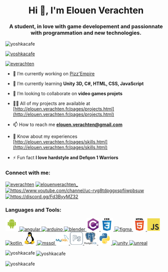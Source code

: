 <h1 align="center">Hi 👋, I'm Elouen Verachten</h1>
<h3 align="center">A student, in love with game developement and passionnate with programmation and new technologies.</h3>

<p align="left"> <img src="https://komarev.com/ghpvc/?username=yoshkacafe&label=Profile%20views&color=0e75b6&style=flat" alt="yoshkacafe" /> </p>

<p align="left"> <a href="https://github.com/ryo-ma/github-profile-trophy"><img src="https://github-profile-trophy.vercel.app/?username=yoshkacafe" alt="yoshkacafe" /></a> </p>

<p align="left"> <a href="https://twitter.com/everachten" target="blank"><img src="https://img.shields.io/twitter/follow/everachten?logo=twitter&style=for-the-badge" alt="everachten" /></a> </p>

- 🔭 I’m currently working on [Pizz'Empire](https://intertale.fr/pages/pizz.html)

- 🌱 I’m currently learning **Unity 3D, C#, HTML, CSS, JavaScript**

- 👯 I’m looking to collaborate on **video games projets**

- 👨‍💻 All of my projects are available at [http://elouen.verachten.fr/pages/projects.html](http://elouen.verachten.fr/pages/projects.html)

- 📫 How to reach me **elouen.verachten@gmail.com**

- 📄 Know about my experiences [http://elouen.verachten.fr/pages/skills.html](http://elouen.verachten.fr/pages/skills.html)

- ⚡ Fun fact **I love hardstyle and Defqon 1 Warriors**

<h3 align="left">Connect with me:</h3>
<p align="left">
<a href="https://twitter.com/everachten" target="blank"><img align="center" src="https://raw.githubusercontent.com/rahuldkjain/github-profile-readme-generator/master/src/images/icons/Social/twitter.svg" alt="everachten" height="30" width="40" /></a>
<a href="https://instagram.com/elouenverachten_" target="blank"><img align="center" src="https://raw.githubusercontent.com/rahuldkjain/github-profile-readme-generator/master/src/images/icons/Social/instagram.svg" alt="elouenverachten_" height="30" width="40" /></a>
<a href="https://www.youtube.com/c/https://www.youtube.com/channel/uc-rvg8tdpggxspfiiwpbsuw" target="blank"><img align="center" src="https://raw.githubusercontent.com/rahuldkjain/github-profile-readme-generator/master/src/images/icons/Social/youtube.svg" alt="https://www.youtube.com/channel/uc-rvg8tdpggxspfiiwpbsuw" height="30" width="40" /></a>
<a href="https://discord.gg/https://discord.gg/Fd3ByyMZ32" target="blank"><img align="center" src="https://raw.githubusercontent.com/rahuldkjain/github-profile-readme-generator/master/src/images/icons/Social/discord.svg" alt="https://discord.gg/Fd3ByyMZ32" height="30" width="40" /></a>
</p>

<h3 align="left">Languages and Tools:</h3>
<p align="left"> <a href="https://developer.android.com" target="_blank" rel="noreferrer"> <img src="https://raw.githubusercontent.com/devicons/devicon/master/icons/android/android-original-wordmark.svg" alt="android" width="40" height="40"/> </a> <a href="https://angular.io" target="_blank" rel="noreferrer"> <img src="https://angular.io/assets/images/logos/angular/angular.svg" alt="angular" width="40" height="40"/> </a> <a href="https://www.arduino.cc/" target="_blank" rel="noreferrer"> <img src="https://cdn.worldvectorlogo.com/logos/arduino-1.svg" alt="arduino" width="40" height="40"/> </a> <a href="https://www.blender.org/" target="_blank" rel="noreferrer"> <img src="https://download.blender.org/branding/community/blender_community_badge_white.svg" alt="blender" width="40" height="40"/> </a> <a href="https://www.w3schools.com/cs/" target="_blank" rel="noreferrer"> <img src="https://raw.githubusercontent.com/devicons/devicon/master/icons/csharp/csharp-original.svg" alt="csharp" width="40" height="40"/> </a> <a href="https://www.w3schools.com/css/" target="_blank" rel="noreferrer"> <img src="https://raw.githubusercontent.com/devicons/devicon/master/icons/css3/css3-original-wordmark.svg" alt="css3" width="40" height="40"/> </a> <a href="https://www.figma.com/" target="_blank" rel="noreferrer"> <img src="https://www.vectorlogo.zone/logos/figma/figma-icon.svg" alt="figma" width="40" height="40"/> </a> <a href="https://www.w3.org/html/" target="_blank" rel="noreferrer"> <img src="https://raw.githubusercontent.com/devicons/devicon/master/icons/html5/html5-original-wordmark.svg" alt="html5" width="40" height="40"/> </a> <a href="https://developer.mozilla.org/en-US/docs/Web/JavaScript" target="_blank" rel="noreferrer"> <img src="https://raw.githubusercontent.com/devicons/devicon/master/icons/javascript/javascript-original.svg" alt="javascript" width="40" height="40"/> </a> <a href="https://kotlinlang.org" target="_blank" rel="noreferrer"> <img src="https://www.vectorlogo.zone/logos/kotlinlang/kotlinlang-icon.svg" alt="kotlin" width="40" height="40"/> </a> <a href="https://www.linux.org/" target="_blank" rel="noreferrer"> <img src="https://raw.githubusercontent.com/devicons/devicon/master/icons/linux/linux-original.svg" alt="linux" width="40" height="40"/> </a> <a href="https://www.microsoft.com/en-us/sql-server" target="_blank" rel="noreferrer"> <img src="https://www.svgrepo.com/show/303229/microsoft-sql-server-logo.svg" alt="mssql" width="40" height="40"/> </a> <a href="https://www.mysql.com/" target="_blank" rel="noreferrer"> <img src="https://raw.githubusercontent.com/devicons/devicon/master/icons/mysql/mysql-original-wordmark.svg" alt="mysql" width="40" height="40"/> </a> <a href="https://www.photoshop.com/en" target="_blank" rel="noreferrer"> <img src="https://raw.githubusercontent.com/devicons/devicon/master/icons/photoshop/photoshop-line.svg" alt="photoshop" width="40" height="40"/> </a> <a href="https://www.postgresql.org" target="_blank" rel="noreferrer"> <img src="https://raw.githubusercontent.com/devicons/devicon/master/icons/postgresql/postgresql-original-wordmark.svg" alt="postgresql" width="40" height="40"/> </a> <a href="https://www.python.org" target="_blank" rel="noreferrer"> <img src="https://raw.githubusercontent.com/devicons/devicon/master/icons/python/python-original.svg" alt="python" width="40" height="40"/> </a> <a href="https://unity.com/" target="_blank" rel="noreferrer"> <img src="https://www.vectorlogo.zone/logos/unity3d/unity3d-icon.svg" alt="unity" width="40" height="40"/> </a> <a href="https://unrealengine.com/" target="_blank" rel="noreferrer"> <img src="https://raw.githubusercontent.com/kenangundogan/fontisto/036b7eca71aab1bef8e6a0518f7329f13ed62f6b/icons/svg/brand/unreal-engine.svg" alt="unreal" width="40" height="40"/> </a> </p>


<p><img align="left" src="https://github-readme-stats.vercel.app/api/top-langs?username=yoshkacafe&show_icons=true&locale=en&layout=compact" alt="yoshkacafe" /></p>

<p>&nbsp;<img align="center" src="https://github-readme-stats.vercel.app/api?username=yoshkacafe&show_icons=true&locale=en" alt="yoshkacafe" /></p>

<p><img align="center" src="https://github-readme-streak-stats.herokuapp.com/?user=yoshkacafe&" alt="yoshkacafe" /></p>
